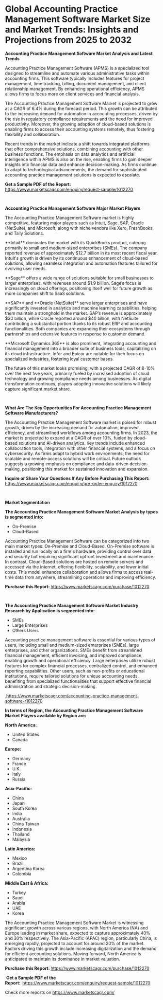 <p><h1>Global Accounting Practice Management Software Market Size and Market Trends: Insights and Projections from 2025 to 2032</h1></p><p><strong>Accounting Practice Management Software Market Analysis and Latest Trends</strong></p>
<p><p>Accounting Practice Management Software (APMS) is a specialized tool designed to streamline and automate various administrative tasks within accounting firms. This software typically includes features for project management, time tracking, billing, document management, and client relationship management. By enhancing operational efficiency, APMS allows firms to focus more on client services and financial analysis.</p><p>The Accounting Practice Management Software Market is projected to grow at a CAGR of 6.4% during the forecast period. This growth can be attributed to the increasing demand for automation in accounting processes, driven by the rise in regulatory compliance requirements and the need for improved productivity. Moreover, the growing adoption of cloud-based solutions is enabling firms to access their accounting systems remotely, thus fostering flexibility and collaboration. </p><p>Recent trends in the market indicate a shift towards integrated platforms that offer comprehensive solutions, combining accounting with other business functions. The emphasis on data analytics and artificial intelligence within APMS is also on the rise, enabling firms to gain deeper insights into financial data and enhance decision-making. As firms continue to adapt to technological advancements, the demand for sophisticated accounting practice management solutions is expected to escalate.</p></p>
<p><strong>Get a Sample PDF of the Report:&nbsp;</strong> <a href="https://www.marketscagr.com/enquiry/request-sample/1012270?utm_campaign=2271&utm_medium=2&utm_source=Github&utm_content=ia&utm_term=05032025&utm_id=accounting-practice-management-software">https://www.marketscagr.com/enquiry/request-sample/1012270</a></p>
<p>&nbsp;</p>
<p><strong>Accounting Practice Management Software Major Market Players</strong></p>
<p><p>The Accounting Practice Management Software market is highly competitive, featuring major players such as Intuit, Sage, SAP, Oracle (NetSuite), and Microsoft, along with niche vendors like Xero, FreshBooks, and Tally Solutions. </p><p>**Intuit** dominates the market with its QuickBooks product, catering primarily to small and medium-sized enterprises (SMEs). The company reported revenue of approximately $12.7 billion in its most recent fiscal year. Intuit's growth is driven by its continuous enhancement of cloud-based solutions, allowing seamless integration and automation features tailored for evolving user needs.</p><p>**Sage** offers a wide range of solutions suitable for small businesses to larger enterprises, with revenues around $1.9 billion. Sage’s focus is increasingly on cloud offerings, positioning itself well for future growth as more companies shift to SaaS solutions.</p><p>**SAP** and **Oracle (NetSuite)** serve larger enterprises and have significantly invested in analytics and machine learning capabilities, helping them maintain a stronghold in the market. SAP’s revenue is approximately $30 billion, while Oracle reported around $40 billion, with NetSuite contributing a substantial portion thanks to its robust ERP and accounting functionalities. Both companies are expanding their ecosystems through partnerships and extensive features in response to customer demand.</p><p>**Microsoft Dynamics 365** is also prominent, integrating accounting and financial management into a broader suite of business tools, capitalizing on its cloud infrastructure. Infor and Epicor are notable for their focus on specialized industries, fostering loyal customer bases.</p><p>The future of this market looks promising, with a projected CAGR of 8-10% over the next five years, primarily fueled by increased adoption of cloud technology and growing compliance needs among businesses. As digital transformation continues, players adopting innovative solutions will likely capture significant market share.</p></p>
<p>&nbsp;</p>
<p><strong>What Are The Key Opportunities For Accounting Practice Management Software Manufacturers?</strong></p>
<p><p>The Accounting Practice Management Software market is poised for robust growth, driven by the increasing demand for automation, improved efficiency, and streamlined workflows among accounting firms. In 2023, the market is projected to expand at a CAGR of over 10%, fueled by cloud-based solutions and AI-driven analytics. Key trends include enhanced collaboration tools, integration with other financial systems, and a focus on cybersecurity. As firms adapt to hybrid work environments, the need for scalable and remote-access solutions will be critical. Future outlook suggests a growing emphasis on compliance and data-driven decision-making, positioning this market for sustained innovation and expansion.</p></p>
<p><strong>Inquire or Share Your Questions If Any Before Purchasing This Report:</strong> <a href="https://www.marketscagr.com/enquiry/pre-order-enquiry/1012270?utm_campaign=2271&utm_medium=2&utm_source=Github&utm_content=ia&utm_term=05032025&utm_id=accounting-practice-management-software">https://www.marketscagr.com/enquiry/pre-order-enquiry/1012270</a></p>
<p>&nbsp;</p>
<p><strong>Market Segmentation</strong></p>
<p><strong>The Accounting Practice Management Software Market Analysis by types is segmented into:</strong></p>
<p><ul><li>On-Premise</li><li>Cloud-Based</li></ul></p>
<p><p>Accounting Practice Management Software can be categorized into two main market types: On-Premise and Cloud-Based. On-Premise software is installed and run locally on a firm's hardware, providing control over data and security but requiring significant upfront investment and maintenance. In contrast, Cloud-Based solutions are hosted on remote servers and accessed via the internet, offering flexibility, scalability, and lower initial costs. This model enhances collaboration and allows firms to access real-time data from anywhere, streamlining operations and improving efficiency.</p></p>
<p><strong>Purchase this Report:&nbsp;</strong><a href="https://www.marketscagr.com/purchase/1012270?utm_campaign=2271&utm_medium=2&utm_source=Github&utm_content=ia&utm_term=05032025&utm_id=accounting-practice-management-software">https://www.marketscagr.com/purchase/1012270</a></p>
<p>&nbsp;</p>
<p><strong>The Accounting Practice Management Software Market Industry Research by Application is segmented into:</strong></p>
<p><ul><li>SMEs</li><li>Large Enterprises</li><li>Others Users</li></ul></p>
<p><p>Accounting practice management software is essential for various types of users, including small and medium-sized enterprises (SMEs), large enterprises, and other organizations. SMEs benefit from streamlined financial management, efficient invoicing, and improved compliance, enabling growth and operational efficiency. Large enterprises utilize robust features for complex financial processes, centralized control, and enhanced reporting capabilities. Other users, such as non-profits or educational institutions, require tailored solutions for unique accounting needs, benefiting from specialized functionalities that support effective financial administration and strategic decision-making.</p></p>
<p><a href="https://www.marketscagr.com/accounting-practice-management-software-r1012270?utm_campaign=2271&utm_medium=2&utm_source=Github&utm_content=ia&utm_term=05032025&utm_id=accounting-practice-management-software">&nbsp;https://www.marketscagr.com/accounting-practice-management-software-r1012270</a></p>
<p><strong>In terms of Region, the Accounting Practice Management Software Market Players available by Region are:</strong></p>
<p>
    <p> <strong> North America: </strong>
        <ul>
            <li>United States</li>
            <li>Canada</li>
        </ul>
        </p> 
    <p> <strong> Europe: </strong>
        <ul>
            <li>Germany</li>
            <li>France</li>
            <li>U.K.</li>
            <li>Italy</li>
            <li>Russia</li>
        </ul>
        </p> 
    <p> <strong> Asia-Pacific: </strong>
        <ul>
            <li>China</li>
            <li>Japan</li>
            <li>South Korea</li>
            <li>India</li>
            <li>Australia</li>
            <li>China Taiwan</li>
            <li>Indonesia</li>
            <li>Thailand</li>
            <li>Malaysia</li>
        </ul>
        </p> 
    <p> <strong> Latin America: </strong>
        <ul>
            <li>Mexico</li>
            <li>Brazil</li>
            <li>Argentina Korea</li>
            <li>Colombia</li>
        </ul>
        </p> 
    <p> <strong> Middle East & Africa: </strong>
        <ul>
            <li>Turkey</li>
            <li>Saudi</li>
            <li>Arabia</li>
            <li>UAE</li>
            <li>Korea</li>
        </ul>
    </p>
    </p>
<p><p>The Accounting Practice Management Software Market is witnessing significant growth across various regions, with North America (NA) and Europe leading in market share, expected to capture approximately 40% and 30% respectively. The Asia-Pacific (APAC) region, particularly China, is emerging rapidly, projected to account for around 20% of the market. Factors driving this growth include increasing digitalization and the demand for efficient accounting solutions. Moving forward, North America is anticipated to maintain its dominance in market valuation.</p></p>
<p><strong>Purchase this Report: </strong><a href="https://www.marketscagr.com/purchase/1012270?utm_campaign=2271&utm_medium=2&utm_source=Github&utm_content=ia&utm_term=05032025&utm_id=accounting-practice-management-software">https://www.marketscagr.com/purchase/1012270</a></p>
<p>&nbsp;<strong>Get a Sample PDF of the Report:&nbsp;&nbsp;</strong><a href="https://www.marketscagr.com/enquiry/request-sample/1012270?utm_campaign=2271&utm_medium=2&utm_source=Github&utm_content=ia&utm_term=05032025&utm_id=accounting-practice-management-software">https://www.marketscagr.com/enquiry/request-sample/1012270</a></p>
<p><strong></strong></p>
<p>Check more reports on <a href="https://www.marketscagr.com/?utm_campaign=2271&utm_medium=2&utm_source=Github&utm_content=ia&utm_term=05032025&utm_id=accounting-practice-management-software">https://www.marketscagr.com/</a></p>